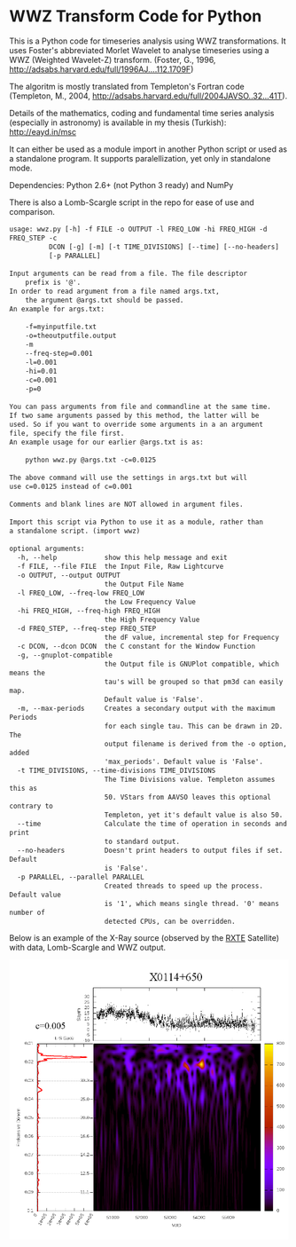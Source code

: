 # WWZ Transform Code for Python

This is a Python code for timeseries analysis using WWZ transformations. It uses Foster's abbreviated Morlet Wavelet to analyse timeseries using a WWZ (Weighted Wavelet-Z) transform. (Foster, G., 1996, http://adsabs.harvard.edu/full/1996AJ....112.1709F)

The algoritm is mostly translated from Templeton's Fortran code (Templeton, M., 2004, http://adsabs.harvard.edu/full/2004JAVSO..32...41T).

Details of the mathematics, coding and fundamental time series analysis (especially in astronomy) is available in my thesis (Turkish): http://eayd.in/msc

It can either be used as a module import in another Python script or used as a standalone program. It supports paralellization, yet only in standalone mode.

Dependencies: Python 2.6+ (not Python 3 ready) and NumPy

There is also a Lomb-Scargle script in the repo for ease of use and comparison.

    usage: wwz.py [-h] -f FILE -o OUTPUT -l FREQ_LOW -hi FREQ_HIGH -d FREQ_STEP -c
              DCON [-g] [-m] [-t TIME_DIVISIONS] [--time] [--no-headers]
              [-p PARALLEL]
              
    Input arguments can be read from a file. The file descriptor
        prefix is '@'.
    In order to read argument from a file named args.txt,
        the argument @args.txt should be passed.
    An example for args.txt:

        -f=myinputfile.txt
        -o=theoutputfile.output
        -m
        --freq-step=0.001
        -l=0.001
        -hi=0.01
        -c=0.001
        -p=0

    You can pass arguments from file and commandline at the same time.
    If two same arguments passed by this method, the latter will be
    used. So if you want to override some arguments in a an argument
    file, specify the file first.
    An example usage for our earlier @args.txt is as:

        python wwz.py @args.txt -c=0.0125

    The above command will use the settings in args.txt but will
    use c=0.0125 instead of c=0.001

    Comments and blank lines are NOT allowed in argument files.

    Import this script via Python to use it as a module, rather than
    a standalone script. (import wwz)

    optional arguments:
      -h, --help            show this help message and exit
      -f FILE, --file FILE  the Input File, Raw Lightcurve
      -o OUTPUT, --output OUTPUT
                            the Output File Name
      -l FREQ_LOW, --freq-low FREQ_LOW
                            the Low Frequency Value
      -hi FREQ_HIGH, --freq-high FREQ_HIGH
                            the High Frequency Value
      -d FREQ_STEP, --freq-step FREQ_STEP
                            the dF value, incremental step for Frequency
      -c DCON, --dcon DCON  the C constant for the Window Function
      -g, --gnuplot-compatible
                            the Output file is GNUPlot compatible, which means the
                            tau's will be grouped so that pm3d can easily map.
                            Default value is 'False'.
      -m, --max-periods     Creates a secondary output with the maximum Periods
                            for each single tau. This can be drawn in 2D. The
                            output filename is derived from the -o option, added
                            'max_periods'. Default value is 'False'.
      -t TIME_DIVISIONS, --time-divisions TIME_DIVISIONS
                            The Time Divisions value. Templeton assumes this as
                            50. VStars from AAVSO leaves this optional contrary to
                            Templeton, yet it's default value is also 50.
      --time                Calculate the time of operation in seconds and print
                            to standard output.
      --no-headers          Doesn't print headers to output files if set. Default
                            is 'False'.
      -p PARALLEL, --parallel PARALLEL
                            Created threads to speed up the process. Default value
                            is '1', which means single thread. '0' means number of
                            detected CPUs, can be overridden.


Below is an example of the X-Ray source (observed by the [RXTE](https://heasarc.gsfc.nasa.gov/docs/xte/xte_1st.html) Satellite) with data, Lomb-Scargle and WWZ output.

![Example Graph](graph/x0114+650.png)
